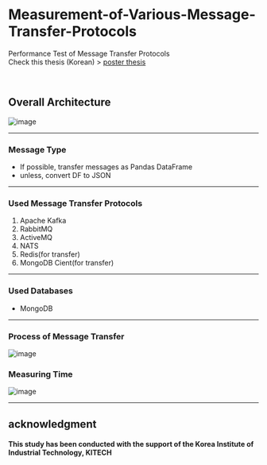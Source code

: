 # Measurement-of-Various-Message-Transfer-Protocols
Performance Test of Message Transfer Protocols
<br>
Check this thesis (Korean) > [poster thesis](https://github.com/passionleader/Message-Queue-Performance-test/files/8792619/P-39.pdf)

<br>

## Overall Architecture
![image](https://user-images.githubusercontent.com/55945939/144700399-0eb81e4c-2953-4f81-806b-45b8be726f11.png)

---

### Message Type
* If possible, transfer messages as Pandas DataFrame
* unless, convert DF to JSON
---
### Used Message Transfer Protocols
1. Apache Kafka
4. RabbitMQ
6. ActiveMQ
7. NATS
8. Redis(for transfer)
9. MongoDB Cient(for transfer)
---
### Used Databases
* MongoDB

---
### Process of Message Transfer 
![image](https://user-images.githubusercontent.com/55945939/144702140-192338a0-24ad-49ad-818e-9dc984491651.png)

### Measuring Time
![image](https://user-images.githubusercontent.com/55945939/144702156-e52d2466-3435-47c3-ad80-33fa9c1c30d4.png)

---

## acknowledgment
#### This study has been conducted with the support of the Korea Institute of Industrial Technology, KITECH

